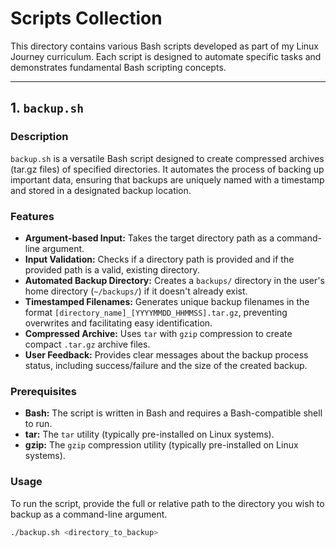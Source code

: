 # Scripts Collection

This directory contains various Bash scripts developed as part of my Linux Journey curriculum. Each script is designed to automate specific tasks and demonstrates fundamental Bash scripting concepts.

---

## 1. `backup.sh`

### Description
`backup.sh` is a versatile Bash script designed to create compressed archives (tar.gz files) of specified directories. It automates the process of backing up important data, ensuring that backups are uniquely named with a timestamp and stored in a designated backup location.

### Features
* **Argument-based Input:** Takes the target directory path as a command-line argument.
* **Input Validation:** Checks if a directory path is provided and if the provided path is a valid, existing directory.
* **Automated Backup Directory:** Creates a `backups/` directory in the user's home directory (`~/backups/`) if it doesn't already exist.
* **Timestamped Filenames:** Generates unique backup filenames in the format `[directory_name]_[YYYYMMDD_HHMMSS].tar.gz`, preventing overwrites and facilitating easy identification.
* **Compressed Archive:** Uses `tar` with `gzip` compression to create compact `.tar.gz` archive files.
* **User Feedback:** Provides clear messages about the backup process status, including success/failure and the size of the created backup.

### Prerequisites
* **Bash:** The script is written in Bash and requires a Bash-compatible shell to run.
* **tar:** The `tar` utility (typically pre-installed on Linux systems).
* **gzip:** The `gzip` compression utility (typically pre-installed on Linux systems).

### Usage

To run the script, provide the full or relative path to the directory you wish to backup as a command-line argument.

```bash
./backup.sh <directory_to_backup>
